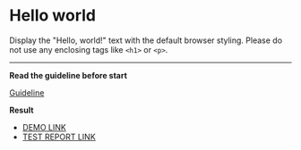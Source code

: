 # Hello world

Display the "Hello, world!" text with the default browser styling. Please do not
use any enclosing tags like `<h1>` or `<p>`.
___

**Read the guideline before start**

[Guideline](https://mate-academy.github.io/layout_task-guideline/)

**Result**

- [DEMO LINK](https://oleksiybagriy.github.io/layout_hello-world/) <br>
- [TEST REPORT LINK](https://oleksiybagriy.github.io/layout_hello-world/report/html_report/)
